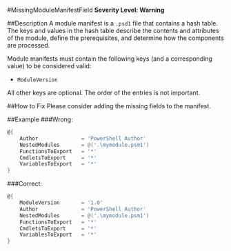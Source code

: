 #MissingModuleManifestField 
**Severity Level: Warning**

##Description
A module manifest is a ```.psd1``` file that contains a hash table. The keys and values in the hash table describe the contents and attributes of the module, define the
prerequisites, and determine how the components are processed. 

Module manifests must contain the following keys (and a corresponding value) to be considered valid:
* ```ModuleVersion```

All other keys are optional. The order of the entries is not important.

##How to Fix
Please consider adding the missing fields to the manifest.

##Example
###Wrong:
``` PowerShell
@{
    Author              = 'PowerShell Author'
    NestedModules       = @('.\mymodule.psm1')
    FunctionsToExport   = '*'
    CmdletsToExport     = '*'
    VariablesToExport   = '*'
}
```

###Correct:
``` PowerShell
@{
    ModuleVersion       = '1.0'
    Author              = 'PowerShell Author'
    NestedModules       = @('.\mymodule.psm1')
    FunctionsToExport   = '*'
    CmdletsToExport     = '*'
    VariablesToExport   = '*'
}
```

